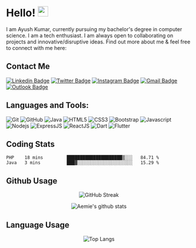 # Hello! <img src="https://raw.githubusercontent.com/aemmadi/aemmadi/master/wave.gif" width="28px">

I am Ayush Kumar, currently pursuing my bachelor's degree in computer science. I am a tech enthusiast. I am always open to collaborating on projects and innovative/disruptive ideas. Find out more about me & feel free to connect with me here:

## Contact Me
[![Linkedin Badge](https://img.shields.io/badge/-iamayushkr-blue?style=flat-square&logo=Linkedin&logoColor=white&link=https://www.linkedin.com/in/iamayushkr/)](https://www.linkedin.com/in/iamayushkr/)
[![Twitter Badge](https://img.shields.io/badge/-iamayushkr-1DA1F2?style=flat-square&logo=twitter&logoColor=white&link=https://twitter.com/iamayushkr)](https://twitter.com/iamayushkr)
[![Instagram Badge](https://img.shields.io/badge/-iamayushkr-purple?style=flat-square&logo=instagram&logoColor=white&link=https://www.instagram.com/iamayushkr/)](https://www.instagram.com/iamayushkr/)
[![Gmail Badge](https://img.shields.io/badge/-kumaraayush2210@gmail.com-c14438?style=flat-square&logo=Gmail&logoColor=white&link=mailto:kumaraayush2210749@gmail.com)](mailto:kumaraayush2210@gmail.com)
[![Outlook Badge](https://img.shields.io/badge/-kumaraayush2210@outlook.in-blue?style=flat-square&logo=Microsoft&logoColor=white&link=mailto:kumaraayush2210749@outlook.in)](mailto:kumaraayush2210@outlook.in)

## Languages and Tools:

![Git](https://img.shields.io/badge/-Git-black?style=flat-square&logo=git)
![GitHub](https://img.shields.io/badge/-GitHub-181717?style=flat-square&logo=github)
![Java](https://img.shields.io/badge/Java-ED8B00?style=flat-square&logo=java&logoColor=white)
![HTML5](https://img.shields.io/badge/-HTML5-E34F26?style=flat-square&logo=html5&logoColor=white)
![CSS3](https://img.shields.io/badge/-CSS3-1572B6?style=flat-square&logo=css3)
![Bootstrap](https://img.shields.io/badge/Bootstrap-563D7C?style=flat-square&logo=bootstrap&logoColor=white)
![Javascript](https://img.shields.io/badge/JavaScript-F7DF1E?style=flat-square&logo=javascript&logoColor=black)
![Nodejs](https://img.shields.io/badge/Node.js-43853D?style=flat-square&logo=node.js&logoColor=white)
![ExpressJS](https://img.shields.io/badge/Express.js-404D59?style=flat-square)
![ReactJS](https://img.shields.io/badge/React-20232A?style=flat-square&logo=react&logoColor=61DAFB)
![Dart](https://img.shields.io/badge/Dart-0175C2?style=flat-square&logo=dart&logoColor=white)
![Flutter](https://img.shields.io/badge/Flutter-02569B?style=flat-square&logo=flutter&logoColor=white)


## Coding Stats

<!--START_SECTION:waka-->
```text
PHP    18 mins         █████████████████████▒░░░   84.71 % 
Java   3 mins          ███▓░░░░░░░░░░░░░░░░░░░░░   15.29 % 
```
<!--END_SECTION:waka-->

## Github Usage

<p align="center">
  <img src="https://github-readme-streak-stats.herokuapp.com/?user=iamayushkr&theme=tokyonight&count_private=true" alt="GitHub Streak"/>
  </p>

<p align="center">
  <img src="https://github-readme-stats.aemiej.vercel.app/api?username=iamayushkr&show_icons=true&hide_border=true&theme=tokyonight&private=true" alt="Aemie's github stats"/>
</p>

## Language Usage

<p align="center">
  <img src="https://github-readme-stats.aemiej.vercel.app/api/top-langs/?username=iamayushkr&layout=compact&theme=tokyonight&show_icons=true&hide_border=true&private=true" alt="Top Langs"/>
  </p>
